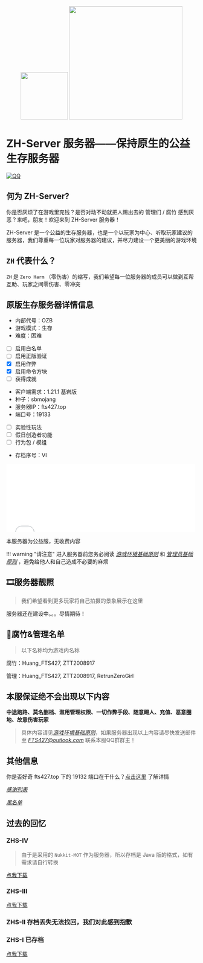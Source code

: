 <div align="center">
    <img width="125" src="\assets\ZHS\photos\ZH-Server.png">
    <img width="300" src="\assets\ZHS\photos\title.png">
</div>

# ZH-Server 服务器——保持原生的公益生存服务器

[![QQ](https://img.shields.io/badge/QQ-836052388-4169E1?style=for-the-badge&logoColor=white)](http://qm.qq.com/cgi-bin/qm/qr?_wv=1027&k=89oGlqOoovJVsXx_9cSg3ri8GNXr_rCs&authKey=SxgvNWIiXBx89Lb%2FvXyi2wQtFpzJetKtY44mAe3RfB2PHcdIzYeoP7C3HBjaI3gM&noverify=0&group_code=836052388)

## 何为 ZH-Server?

你是否厌烦了在游戏里充钱？是否对动不动就把人踢出去的 管理们 / 腐竹 感到厌恶？来吧，朋友！欢迎来到 ZH-Server 服务器！

ZH-Server 是一个公益的生存服务器，也是一个以玩家为中心、听取玩家建议的服务器，我们尊重每一位玩家对服务器的建议，并尽力建设一个更美丽的游戏环境

## `ZH` 代表什么？

`ZH` 是 `Zero Harm` （零伤害）的缩写，我们希望每一位服务器的成员可以做到互帮互助、玩家之间零伤害、零冲突

## 原版生存服务器详情信息

- 内部代号：OZB
- 游戏模式：生存
- 难度：困难
- [ ] 启用白名单
- [ ] 启用正版验证
- [x] 启用作弊
- [x] 启用命令方块
- [ ] 获得成就
- 客户端需求：1.21.1 基岩版
- 种子：sbmojang
- 服务器IP：fts427.top
- 端口号：19133
- [ ] 实验性玩法
- [ ] 假日创造者功能
- [ ] 行为包 / 模组
- 存档序号：VI

<iframe frameborder="no" border="0" marginwidth="0" marginheight="0" width="500px" height="180px" scrolling=no src="//motdbe.blackbe.work/iframe.html?ip=fts427.top&port=19133&dark=true"></iframe>

本服务器为公益服，无收费内容

!!! warning "请注意"
    进入服务器前您务必阅读 [*游戏环境基础原则*](./gamimg_env.md) 和 [*管理员基础原则*](./op_rules.md) ，避免给他人和自己造成不必要的麻烦

## 🎞服务器靓照

> 我们希望看到更多玩家将自己拍摄的景象展示在这里

服务器还在建设中。。。尽情期待！

## 🧐腐竹&管理名单

> 以下名称均为游戏内名称

腐竹：Huang_FTS427,  ZTT2008917

管理：Huang_FTS427,  ZTT2008917,  RetrunZeroGirl

## 本服保证绝不会出现以下内容

**中途跑路、莫名删档、滥用管理权限、一切作弊手段、随意踢人、充值、恶意圈地、故意伤害玩家**

> 具体内容请见[*游戏环境基础原则*](./gamimg_env.md)，如果服务器出现以上内容请尽快发送邮件至 *<FTS427@outlook.com>* 联系本服QQ群群主！

## 其他信息

你是否好奇 fts427.top 下的 19132 端口在干什么？[点击这里](../blog/posts/240708.md) 了解详情

[*感谢列表*](./gaming_thx.md)

[*黑名单*](./no_play.md)

## 过去的回忆

### ZHS-IV

> 由于是采用的 `Nukkit-MOT` 作为服务器，所以存档是 Java 版的格式，如有需求请自行转换

[点我下载](https://cncncloud.com/s/yP5KRfz)

### ZHS-III

[点我下载](https://cncncloud.com/s/xk5JPu4)

### ZHS-II 存档丢失无法找回，我们对此感到抱歉

### ZHS-I 已存档

[点我下载](https://pan.huang1111.cn/s/W4Mkc3)
